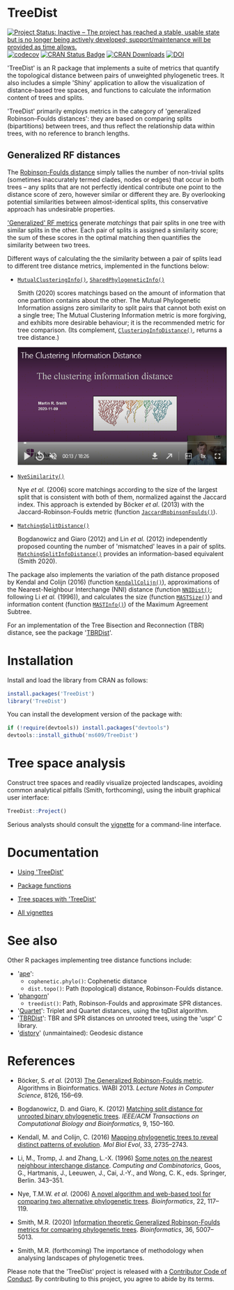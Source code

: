 # TreeDist

[![Project Status: Inactive – The project has reached a stable, usable state but is no longer being actively developed; support/maintenance will be provided as time allows.](http://www.repostatus.org/badges/latest/inactive.svg)](http://www.repostatus.org/#inactive)
[![codecov](https://codecov.io/gh/ms609/TreeDist/branch/master/graph/badge.svg)](https://codecov.io/gh/ms609/TreeDist)
[![CRAN Status Badge](http://www.r-pkg.org/badges/version/TreeDist)](https://cran.r-project.org/package=TreeDist)
[![CRAN Downloads](http://cranlogs.r-pkg.org/badges/TreeDist)](https://cran.r-project.org/package=TreeDist)
[![DOI](https://zenodo.org/badge/196188301.svg)](https://zenodo.org/badge/latestdoi/196188301)

'TreeDist' is an R package that implements a suite of metrics that quantify the
topological distance between pairs of unweighted phylogenetic trees.
It also includes a simple 'Shiny' application to allow the visualization of
distance-based tree spaces, and functions to calculate the information content
of trees and splits.

'TreeDist' primarily employs metrics in the category of
'generalized Robinson–Foulds distances': they are based on comparing splits
(bipartitions) between trees, and thus reflect the relationship data within 
trees, with no reference to branch lengths.


## Generalized RF distances

The [Robinson-Foulds distance](https://ms609.github.io/TreeDist/articles/Robinson-Foulds.html)
simply tallies the number of non-trivial splits (sometimes inaccurately
termed clades, nodes or edges) that occur in both trees – any splits that are
not perfectly identical contribute one point to the distance score of zero, 
however similar or different they are.
By overlooking potential similarities between almost-identical splits, 
this conservative approach has undesirable properties.

['Generalized' RF metrics](https://ms609.github.io/TreeDist/articles/Generalized-RF.html)
generate _matchings_ that pair splits in one tree with similar splits in
the other.
Each pair of splits is assigned a similarity score; the sum of these scores in
the optimal matching then quantifies the similarity between two trees.

Different ways of calculating the the similarity between a pair of splits
lead to different tree distance metrics, implemented in the functions below:

* [`MutualClusteringInfo()`](https://ms609.github.io/TreeDist/reference/TreeDistance.html), [`SharedPhylogeneticInfo()`](https://ms609.github.io/TreeDist/reference/TreeDistance.html)
    
    Smith (2020) scores matchings based on the amount of information
    that one partition contains about the other.  The Mutual Phylogenetic
    Information assigns zero similarity to split pairs that cannot
    both exist on a single tree;  The Mutual Clustering Information metric is 
    more forgiving, and exhibits more desirable behaviour; it is the 
    recommended metric for tree comparison.
    (Its complement, 
    [`ClusteringInfoDistance()`](https://ms609.github.io/TreeDist/reference/TreeDistance.html),
    returns a tree distance.)
    
    [![Introduction to the Clustering Information Distance](man/figures/CID_talk.png)](https://durham.cloud.panopto.eu/Panopto/Pages/Viewer.aspx?id=ca5ede19-d21a-40ce-8b9e-ac6e00d7e2c0)

* [`NyeSimilarity()`](https://ms609.github.io/TreeDist/reference/NyeSimilarity.html)
    
    Nye _et al._ (2006) score matchings according to the size of the largest 
    split that is consistent with both of them, normalized against 
    the Jaccard index.  This approach is extended by B&ouml;cker _et al_. (2013)
    with the Jaccard-Robinson-Foulds metric (function 
    [`JaccardRobinsonFoulds()`](https://ms609.github.io/TreeDist/reference/JaccardRobinsonFoulds.html)).
   
* [`MatchingSplitDistance()`](https://ms609.github.io/TreeDist/reference/MatchingSplitDistance.html)
    
    Bogdanowicz and Giaro (2012) and  Lin _et al._ (2012) independently proposed
    counting the number of 'mismatched' leaves in a pair of splits.
    [`MatchingSplitInfoDistance()`](https://ms609.github.io/TreeDist/reference/TreeDistance.html)
    provides an information-based equivalent (Smith 2020).
    

The package also implements the variation of the path distance 
proposed by Kendal and Colijn (2016) (function
[`KendallColijn()`](https://ms609.github.io/TreeDist/reference/KendallColijn.html)),
approximations of the Nearest-Neighbour Interchange (NNI) distance (function
[`NNIDist()`](https://ms609.github.io/TreeDist/reference/NNIDist.html); 
following Li _et al._ (1996)), and calculates the size (function
[`MASTSize()`](https://ms609.github.io/TreeDist/reference/MASTSize.html)) and 
information content (function
[`MASTInfo()`](https://ms609.github.io/TreeDist/reference/MASTSize.html)) of the 
Maximum Agreement Subtree.

For an implementation of the Tree Bisection and Reconnection (TBR) distance, see 
the package '[TBRDist](https://ms609.github.io/TBRDist/index.html)'.

# Installation

Install and load the library from CRAN as follows:
```r
install.packages('TreeDist')
library('TreeDist')
```

You can install the development version of the package with:
```r
if (!require(devtools)) install.packages("devtools")
devtools::install_github('ms609/TreeDist')
```

# Tree space analysis

Construct tree spaces and readily visualize projected landscapes, avoiding
common analytical pitfalls (Smith, forthcoming),
using the inbuilt graphical user interface:

```r
TreeDist::Project()
```

Serious analysts should consult the
[vignette](https://ms609.github.io/TreeDist/articles/treespace.html)
for a command-line interface.


# Documentation

- [Using 'TreeDist'](https://ms609.github.io/TreeDist/articles/Using-TreeDist.html)

- [Package functions](https://ms609.github.io/TreeDist/reference/index.html)

- [Tree spaces with 'TreeDist'](https://ms609.github.io/TreeDist/articles/treespace.html)

- [All vignettes](https://ms609.github.io/TreeDist/articles/)

# See also

Other R packages implementing tree distance functions include:

* '[ape](http://ape-package.ird.fr/)':
    - `cophenetic.phylo()`: Cophenetic distance
    - `dist.topo()`: Path (topological) distance, Robinson-Foulds distance.
* '[phangorn](https://cran.r-project.org/package=phangorn)'
    - `treedist()`: Path, Robinson-Foulds and approximate SPR distances.
* '[Quartet](http://ms609.github.io/Quartet/)': Triplet and Quartet distances, 
  using the tqDist algorithm.
* '[TBRDist](http://ms609.github.io/TBRDist/)': TBR and SPR distances on 
  unrooted trees, using the 'uspr' C library.
* '[distory](https://cran.r-project.org/package=distory)' (unmaintained):
  Geodesic distance

# References

- Böcker, S. _et al._ (2013) [The Generalized Robinson-Foulds
metric](https://dx.doi.org/10.1007/978-3-642-40453-5_13).
Algorithms in Bioinformatics. WABI 2013.
_Lecture Notes in Computer Science_, 8126, 156–69.

- Bogdanowicz, D. and Giaro, K. (2012) [Matching split distance for unrooted
binary phylogenetic trees](https://dx.doi.org/10.1109/TCBB.2011.48).
_IEEE/ACM Transactions on Computational Biology and Bioinformatics_, 9, 150–160. 

- Kendall, M. and Colijn, C. (2016) [Mapping phylogenetic trees to reveal
distinct patterns of evolution](https://dx.doi.org/10.1093/molbev/msw124).
_Mol Biol Evol_, 33, 2735–2743.

- Li, M., Tromp, J. and Zhang, L.-X. (1996) [Some notes on the nearest neighbour
interchange distance](https://dx.doi.org/10.1007/3-540-61332-3_168). 
_Computing and Combinatorics_, Goos, G., Hartmanis, J., Leeuwen, J., Cai, J.-Y.,
and Wong, C. K., eds. Springer, Berlin. 343–351.

- Nye, T.M.W. _et al._ (2006) [A novel algorithm and web-based tool for
comparing two alternative phylogenetic
trees](https://dx.doi.org/10.1093/bioinformatics/bti720).
_Bioinformatics_, 22, 117–119.

- Smith, M.R. (2020) [Information theoretic Generalized Robinson-Foulds
metrics for comparing phylogenetic 
trees](https://dx.doi.org/10.1093/bioinformatics/btaa614).
_Bioinformatics_, 36, 5007–5013.

- Smith, M.R. (forthcoming)
The importance of methodology when analysing landscapes of phylogenetic trees.


Please note that the 'TreeDist' project is released with a
[Contributor Code of Conduct](https://ms609.github.io/TreeDist/CODE_OF_CONDUCT.html).
By contributing to this project, you agree to abide by its terms.
